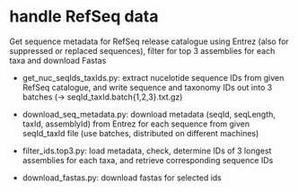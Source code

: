 # handle RefSeq data
Get sequence metadata for RefSeq release catalogue using Entrez (also for suppressed or replaced sequences), filter for top 3 assemblies for each taxa and download Fastas 


- get_nuc_seqIds_taxIds.py: extract nucelotide sequence IDs from given RefSeq catalogue, and write sequence and taxonomy IDs out into 3 batches (-> seqId_taxId.batch{1,2,3}.txt.gz)

- download_seq_metadata.py: download metadata (seqId, seqLength, taxId, assemblyId) from Entrez for each sequence from given seqId_taxId file (use batches, distributed on different machines)

- filter_ids.top3.py: load metadata, check, determine IDs of 3 longest assemblies for each taxa, and retrieve corresponding sequence IDs

- download_fastas.py: download fastas for selected ids
